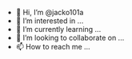 - 👋 Hi, I’m @jacko101a
- 👀 I’m interested in ...
- 🌱 I’m currently learning ...
- 💞️ I’m looking to collaborate on ...
- 📫 How to reach me ...

<!---
jacko101a/jacko101a is a ✨ special ✨ repository because its `README.md` (this file) appears on your GitHub profile.
You can click the Preview link to take a look at your changes.
--->
